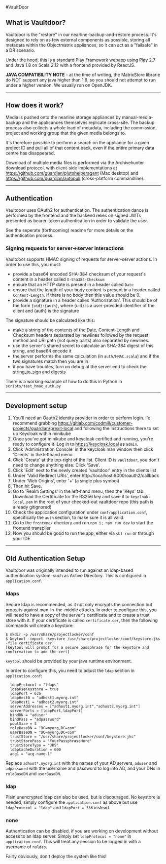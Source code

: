 #VaultDoor

## What is Vaultdoor?

Vaultdoor is the "restore" in our nearline-backup-and-restore process. It's designed to rely on as few external components
as possible, storing all metadata within the Objectmatrix appliances, so it can act as a "failsafe" in a DR scenario.

Under the hood, this is a standard Play Framework webapp using Play 2.7 and Java 1.8 on Scala 2.12 with a frontend
provided by ReactJS.

**JAVA COMPATIBILITY NOTE** - at the time of writing, the MatrixStore librarie do NOT support any java higher than
1.8, so you should not attempt to run under a higher version.  We usually run on OpenJDK.

---

## How does it work?

Media is pushed onto the nearline storage appliances by manual-media-backup and the applicances themselves replicate
cross-site.
The backup process also collects a whole load of metadata, including the commission, project and working group that
the given media belongs to.

It's therefore possible to perform a search on the appliance for a given project ID and pull all of that content back,
even if the entire primary data centre has disappeared.

Download of multiple media files is performed via the Archivehunter download protocol, with client-side implementations
at https://github.com/guardian/plutohelperagent (Mac desktop) and https://github.com/guardian/autopull (cross-platform
commandline).

---

## Authentication

Vaultdoor uses OAuth2 for authentication.  The authentication dance is performed by the frontend and the backend relies
on signed JWTs presented as bearer-token authentication in order to validate the user.

See the seperate (forthcoming) readme for more details on the authentication process.

### Signing requests for server->server interactions

Vaultdoor supports HMAC signing of requests for server-server actions.
In order to use this, you must:

- provide a base64 encoded SHA-384 checksum of your request's content in a header called `X-Sha384-Checksum`
- ensure that an HTTP date is present in a header called `Date`
- ensure that the length of your body content is present in a header called `Content-Length`. If there is no body then this value should be 0.
- provide a signature in a header called 'Authorization'.  This should be of the form `{uid}:{auth}`, where {uid} is a user-provided
  identifier of the client and {auth} is the signature

The signature should be calculated like this:

- make a string of the contents of the Date, Content-Length and Checksum headers separated by newlines followed by the
  request method and URI path (not query parts) also separated by newlines.
- use the server's shared secret to calculate an SHA-384 digest of this string, and base64 encode it
- the server performs the same calculation (in `auth/HMAC.scala`) and if the two signatures match then you are in.
- if you have troubles, turn on debug at the server end to check the string_to_sign and digests

There is a working example of how to do this in Python in `scripts/test_hmac_auth.py`

---

## Development setup

1. You'll need an Oauth2 identity provider in order to perform login.  I'd recommend grabbing
   https://gitlab.com/codmill/customer-projects/guardian/prexit-local and following the instructions there to set up
   Keycloak within minikube
2. Once you've got minikube and keycloak certified and running, you're ready to configure it. Log in to https://keycloak.local
   as `admin`.
3. Click 'Administration Console' in the keycloak man window then click 'Clients' in the lefthand menu
4. Click 'Create' at the top-right of the list.  Client ID is `vaultdoor`, you don't need to change anything else. Click 'Save'.
5. Click 'Edit' next to the newly created 'vaultdoor' entry in the clients list
6. Under 'Valid Redirect URIs', enter http://localhost:9000/oauth2/callback
7. Under 'Web Origins', enter '+' (a single plus symbol)
8. Then hit Save.
9. Go to 'Realm Settings' in the left-hand menu, then the 'Keys' tab. Download the Certificate for the RS256 key and save it to
`keycloak-local.pem` in the root of your checked-out vaultdoor repo (this path is already gitignored)
10. Check the application configuration under `conf/application.conf`, specifically the `auth` section, to make sure it is
all valid.
11. Go to the `frontend/` directory and run `npm i; npm run dev` to start the frontend transpiler
12. Now you should be good to run the app, either via `sbt run` or through your IDE

----

## Old Authentication Setup

Vaultdoor was originally intended to run against an ldap-based authentication system, such as Active Directory. This is configured
in `application.conf`.

### ldaps

Secure ldap is recommended, as it not only encrypts the connection but protects against man-in-the-middle attacks.
In order to configure this, you will need to have a copy of the server's certificate and to create a trust store with it.
If your certificate is called `certificate.cer`, then the following commands will create a keystore:

```
$ mkdir -p /usr/share/projectlocker/conf
$ keytool -import -keystore /usr/share/projectlocker/conf/keystore.jks -file certificate.cer
[keytool will prompt for a secure passphrase for the keystore and confirmation to add the cert]
```

`keytool` should be provided by your java runtime environment.

In order to configure this, you need to adjust the `ldap` section in `application.conf`:

```
  ldapProtocol = "ldaps"
  ldapUseKeystore = true
  ldapPort = 636
  ldapHost0 = "adhost1.myorg.int"
  ldapHost1 = "adhost2.myorg.int"
  serverAddresses = ["adhost1.myorg.int","adhost2.myorg.int"]
  serverPorts = [ldapPort,ldapPort]
  bindDN = "aduser"
  bindPass = "adpassword"
  poolSize = 3
  roleBaseDN = "DC=myorg,DC=com"
  userBaseDN = "DC=myorg,DC=com"
  trustStore = "/usr/share/projectlocker/conf/keystore.jks"
  trustStorePass = "YourPassphraseHere"
  trustStoreType = "JKS"
  ldapCacheDuration = 600
  acg1 = "acg-name-1"
```

Replace `adhost*.myorg.int` with the names of your AD servers, `aduser` and `adpassword` with the username and password
to log into AD, and your DNs in `roleBaseDN` and `userBaseDN`.

### ldap

Plain unencrypted ldap can also be used, but is discouraged.  No keystore is needed, simply configure the `application.conf`
as above but use `ldapProtocol = "ldap"` and `ldapPort = 336` instead.

### none

Authentication can be disabled, if you are working on development without access to an ldap server.  Simply set
`ldapProtocol = "none"` in `application.conf`.  This will treat any session to be logged in with a username of `noldap`.

Fairly obviously, don't deploy the system like this!

